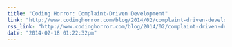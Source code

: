 ```yaml
---
title: "Coding Horror: Complaint-Driven Development"
link: "http://www.codinghorror.com/blog/2014/02/complaint-driven-development.html"
rss_link: "http://www.codinghorror.com/blog/2014/02/complaint-driven-development.html"
date: "2014-02-18 01:22:32pm"
---
```

